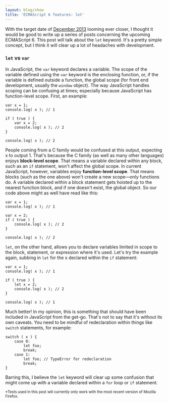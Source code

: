 ```yaml
---
layout: blog/show
title: 'ECMAScript 6 features: let'
---
```


With the target date of [December 2013](http://ecma-international.org/memento/TC39-M.htm "TC39 - ECMAScript") looming ever closer, I thought it would be good to write up a series of posts concerning the upcoming ECMAScript 6. This post will talk about the `let` keyword. It's a pretty simple concept, but I think it will clear up a lot of headaches with development.

### `let` vs `var`

In JavaScript, the `var` keyword declares a variable. The scope of the variable defined using the `var` keyword is the enclosing function, or, if the variable is defined outside a function, the global scope (for front end development, usually the `window` object). The way JavaScript handles scoping can be confusing at times; especially because JavaScript has function-level scope. First, an example:

~~~
var x = 1;
console.log( x ); // 1

if ( true ) {
	var x = 2;
	console.log( x ); // 2
}

console.log( x ); // 2
~~~

People coming from a C family would be confused at this output, expecting x to output 1. That's because the C family (as well as many other languages) enjoys **block-level scope**. That means a variable declared within any block, such as an `if` statement, won't affect the global scope. In current JavaScript, however, variables enjoy **function-level scope**. That means blocks (such as the one above) won't create a new scope—only functions do. A variable declared within a block statement gets hoisted up to the nearest function block, and if one doesn't exist, the global object. So our code above might as well have read like this:

~~~
var x = 1;
console.log( x ); // 1

var x = 2;
if ( true ) {
	console.log( x ); // 2
}

console.log( x ); // 2
~~~

`let`, on the other hand, allows you to declare variables limited in scope to the block, statement, or expression where it's used. Let's try the example again, subbing in `let` for the x declared within the `if` statement:

~~~
var x = 1;
console.log( x ); // 1

if ( true ) {
	let x = 2;
	console.log( x ); // 2
}

console.log( x ); // 1
~~~

Much better! In my opinion, this is something that should have been included in JavaScript from the get-go. That's not to say that it's without its own caveats. You need to be mindful of redeclaration within things like `switch` statements, for example:

~~~
switch ( x ) {
	case 0:
		let foo;
		break;
	case 1:
		let foo; // TypeError for redeclaration
		break;
}
~~~

Barring this, I believe the `let` keyword will clear up some confusion that might come up with a variable declared within a `for` loop or `if` statement.

<small>*Tests used in this post will currently only work with the most recent version of Mozilla Firefox.</small>
